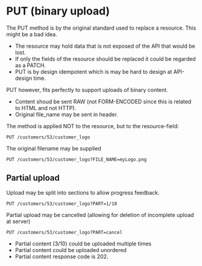 # PUT (binary upload)
The PUT method is by the original standard used to replace a resource. This might be a bad idea.
- The resource may hold data that is not exposed of the API that would be lost.
- If only the fields of the resource should be replaced it could be regarded as a PATCH.
- PUT is by design idempotent which is may be hard to design at API-design time.

PUT however, fits perfectly to support uploads of binary content.
- Content shoud be sent RAW (not FORM-ENCODED since this is related to HTML and not HTTP).
- Original file_name may be sent in header.

The method is applied NOT to the resource, but to the resource-field:

    PUT /customers/53/customer_logo
    
The original filename may be supplied

    PUT /customers/53/customer_logo?FILE_NAME=myLogo.png
    
## Partial upload
Upload may be split into sections to allow progress feedback.

    PUT /customers/53/customer_logo?PART=1/10

Partial upload may be cancelled (allowing for deletion of incomplete upload at server)

    PUT /customers/53/customer_logo?PART=cancel
    
- Partial content (3/10) could be uploaded multiple times
- Partial content could be uploaded unordered
- Partial content response code is 202.
